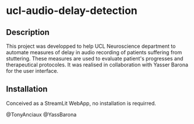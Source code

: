 # ucl-audio-delay-detection


## Description 

This project was developped to help UCL Neuroscience department to automate measures of delay in audio recording of patients suffering from stuttering. 
These measures are used to evaluate patient's progresses and therapeutical protocoles. It was realised in collaboration with Yasser Barona for the user interface. 

## Installation 

Conceived as a StreamLit WebApp, no installation is requirred. 

@TonyAnciaux
@YassBarona
